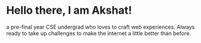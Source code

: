 # Hello there, I am Akshat!
a pre-final year CSE undergrad who loves to craft web experiences. Always ready to take up challenges to make the internet a little better than before.

